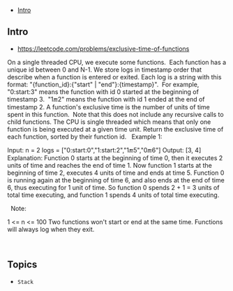 - [Intro](#intro)

## Intro

- https://leetcode.com/problems/exclusive-time-of-functions

On a single threaded CPU, we execute some functions.  Each function has a unique id between 0 and N-1.
We store logs in timestamp order that describe when a function is entered or exited.
Each log is a string with this format: "{function_id}:{"start" | "end"}:{timestamp}".  For example, "0:start:3" means the function with id 0 started at the beginning of timestamp 3.  "1:end:2" means the function with id 1 ended at the end of timestamp 2.
A function's exclusive time is the number of units of time spent in this function.  Note that this does not include any recursive calls to child functions.
The CPU is single threaded which means that only one function is being executed at a given time unit.
Return the exclusive time of each function, sorted by their function id.
 
Example 1:


Input:
n = 2
logs = ["0:start:0","1:start:2","1:end:5","0:end:6"]
Output: [3, 4]
Explanation:
Function 0 starts at the beginning of time 0, then it executes 2 units of time and reaches the end of time 1.
Now function 1 starts at the beginning of time 2, executes 4 units of time and ends at time 5.
Function 0 is running again at the beginning of time 6, and also ends at the end of time 6, thus executing for 1 unit of time. 
So function 0 spends 2 + 1 = 3 units of total time executing, and function 1 spends 4 units of total time executing.

 
Note:

1 <= n <= 100
Two functions won't start or end at the same time.
Functions will always log when they exit.

 


## Topics

- `Stack`


